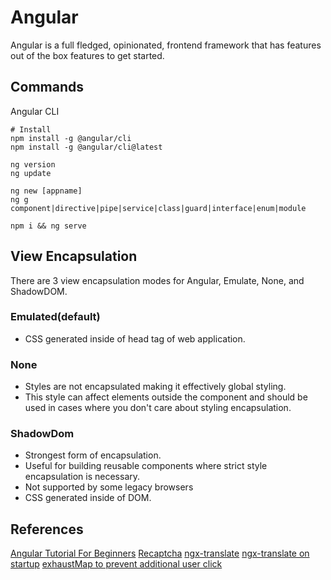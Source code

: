 # Angular

Angular is a full fledged, opinionated, frontend framework that has features out of the box features to get started.

## Commands

Angular CLI

```
# Install
npm install -g @angular/cli
npm install -g @angular/cli@latest

ng version
ng update

ng new [appname]
ng g component|directive|pipe|service|class|guard|interface|enum|module

npm i && ng serve
```

## View Encapsulation

There are 3 view encapsulation modes for Angular, Emulate, None, and ShadowDOM.

### Emulated(default)

- CSS generated inside of head tag of web application.

### None

- Styles are not encapsulated making it effectively global styling.
- This style can affect elements outside the component and should be used in cases where you don't care about styling encapsulation.

### ShadowDom

- Strongest form of encapsulation.
- Useful for building reusable components where strict style encapsulation is necessary.
- Not supported by some legacy browsers
- CSS generated inside of DOM.

## References

[Angular Tutorial For Beginners](https://www.youtube.com/playlist?list=PLC3y8-rFHvwhBRAgFinJR8KHIrCdTkZcZ)
[Recaptcha](https://dev.to/rodrigokamada/adding-the-google-recaptcha-v3-to-an-angular-application-kge)
[ngx-translate](https://www.codeandweb.com/babeledit/tutorials/how-to-translate-your-angular-app-with-ngx-translate)
[ngx-translate on startup](https://mcvendrell.medium.com/configuring-ngx-translate-to-load-at-startup-in-angular-1995e7dd6fcc)
[exhaustMap to prevent additional user click](https://stackoverflow.com/questions/63780853/prevent-user-to-click-button-until-service-response-angular-7-rxjs)
